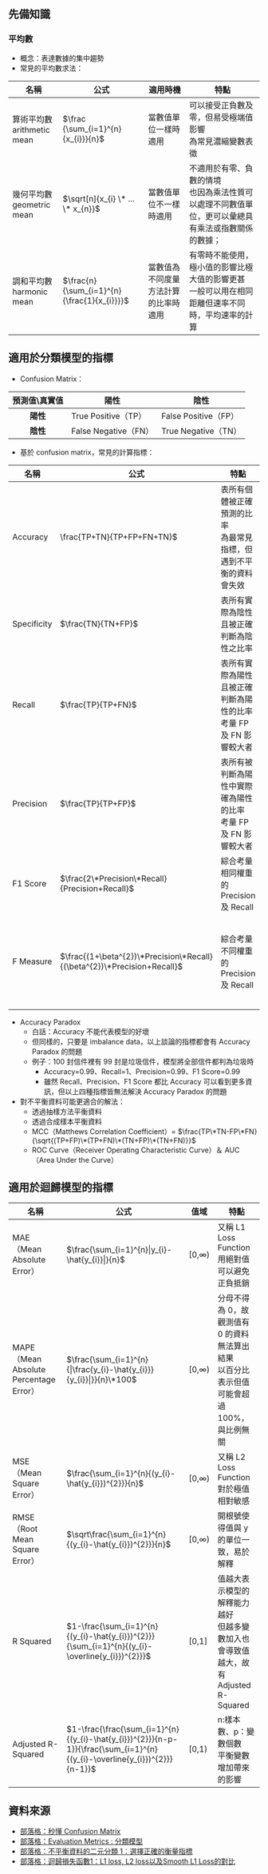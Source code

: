 ## 先備知識
### 平均數
* 概念：表達數據的集中趨勢
* 常見的平均數求法：
  
名稱|公式|適用時機|特點
----|----|----|----
算術平均數<br>arithmetic mean|$\frac {\sum_{i=1}^{n}{x_{i}}}{n}$|當數值單位一樣時適用|可以接受正負數及零，但易受極端值影響<br>為常見濃縮變數表徵
幾何平均數<br>geometric mean|$\sqrt[n]{x_{i} \* ... \* x_{n}}$|當數值單位不一樣時適用|不適用於有零、負數的情境<br>也因為乘法性質可以處理不同數值單位，更可以彙總具有乘法或指數關係的數據；
調和平均數<br>harmonic mean|$\frac{n}{\sum_{i=1}^{n}{\frac{1}{x_{i}}}}$|當數值為不同度量方法計算的比率時適用|有零時不能使用，極小值的影響比極大值的影響更甚<br>一般可以用在相同距離但速率不同時，平均速率的計算

## 適用於分類模型的指標
*  Confusion Matrix：
  
  預測值\真實值|陽性|陰性
  :----:|----|----
  **陽性**|True Positive（TP）|False Positive（FP）
  **陰性**|False Negative（FN）|True Negative（TN）

* 基於 confusion matrix，常見的計算指標：
  
名稱|公式|特點|範例
----|----|----|----
Accuracy|\frac{TP+TN}{TP+FP+FN+TN}$|表所有個體被正確預測的比率<br>為最常見指標，但遇到不平衡的資料會失效|EX：偵測垃圾訊息<br>100 封信件裡僅有一封是垃圾信件<br>當全部都判為正常時，accuracy=0.99=\frac{0+99}{0+0+1+99}<br>其實模型沒有起到偵測作用
Specificity|$\frac{TN}{TN+FP}$|表所有實際為陰性且被正確判斷為陰性之比率|
Recall|$\frac{TP}{TP+FN}$|表所有實際為陽性且被正確判斷為陽性的比率<br>考量 FP 及 FN 影響較大者|EX：門禁系統<br>同仁被偵測為外人（FN）只要多刷幾次卡就好，較沒這麼嚴重
Precision|$\frac{TP}{TP+FP}$|表所有被判斷為陽性中實際確為陽性的比率<br>考量 FP 及 FN 影響較大者|EX：門禁系統<br>希望外人被偵測為同仁的機會（FP）越少越好
F1 Score|$\frac{2\*Precision\*Recall}{Precision+Recall}$|綜合考量相同權重的 Precision 及 Recall|即是調和平均數<br>當不同模型的 Precision 及 Recall 此消彼長，即可以用綜合考量來評斷
F Measure|$\frac{(1+\beta^{2})\*Precision\*Recall}{(\beta^{2})\*Precision+Recall}$|綜合考量不同權重的 Precision 及 Recall|當 Precision 和 Recall 一樣重要，belta=1 即為 F1 Score<br>較在意 Precision，belta=非負分數，當 belta=0 時，F Measure=Precision<br>較在意 Recall，belta>1，當 belta=\infty 時，F Measure=Recall

* Accuracy Paradox
  * 白話：Accuracy 不能代表模型的好壞
  * 但同樣的，只要是 imbalance data，以上談論的指標都會有 Accuracy Paradox 的問題
  * 例子：100 封信件裡有 99 封是垃圾信件，模型將全部信件都判為垃圾時
    * Accuracy=0.99、Recall=1、Precision=0.99、F1 Score=0.99
    * 雖然 Recall、Precision、F1 Score 都比 Accuracy 可以看到更多資訊，但以上四種指標皆無法解決 Accuracy Paradox 的問題
* 對不平衡資料可能更適合的解法：
  * 透過抽樣方法平衡資料
  * 透過合成樣本平衡資料
  * MCC（Matthews Correlation Coefficient）= $\frac{TP\*TN-FP\*FN}{\sqrt{(TP+FP)\*(TP+FN)\*(TN+FP)\*(TN+FN)}}$
  * ROC Curve（Receiver Operating Characteristic Curve）＆ AUC（Area Under the Curve）

## 適用於迴歸模型的指標
名稱|公式|值域|特點
----|----|----|----
MAE（Mean Absolute Error）|$\frac{\sum_{i=1}^{n}\|y_{i}-\hat{y_{i}}\|}{n}$|\[0,$\infty$)|又稱 L1 Loss Function<br>用絕對值可以避免正負抵銷
MAPE（Mean Absolute Percentage Error）|$\frac{\sum_{i=1}^{n}{\|\frac{y_{i}-\hat{y_{i}}}{y_{i}}\|}}{n}\*100$|\[0,$\infty$)|分母不得為 0，故觀測值有 0 的資料無法算出結果<br>以百分比表示但值可能會超過 100%，與比例無關
MSE（Mean Square Error）|$\frac{\sum_{i=1}^{n}{(y_{i}-\hat{y_{i}})^{2}}}{n}$|\[0,$\infty$)|又稱 L2 Loss Function<br>對於極值相對敏感
RMSE（Root Mean Square Error）|$\sqrt\frac{\sum_{i=1}^{n}{(y_{i}-\hat{y_{i}})^{2}}}{n}$|\[0,$\infty$)|開根號使得值與 y 的單位一致，易於解釋
R Squared|$1-\frac{\sum_{i=1}^{n}{(y_{i}-\hat{y_{i}})^{2}}}{\sum_{i=1}^{n}{(y_{i}-\overline{y_{i}})^{2}}}$|\[0,1\]|值越大表示模型的解釋能力越好<br>但越多變數加入也會導致值越大，故有 Adjusted R-Squared
Adjusted R-Squared|$1-\frac{\frac{\sum_{i=1}^{n}{(y_{i}-\hat{y_{i}})^{2}}}{n-p-1}}{\frac{\sum_{i=1}^{n}{(y_{i}-\overline{y_{i}})^{2}}}{n-1}}$|\[0,1)|n:樣本數、p：變數個數<br>平衡變數增加帶來的影響

## 資料來源
* [部落格：秒懂 Confusion Matrix](https://www.ycc.idv.tw/confusion-matrix.html)
* [部落格：Evaluation Metrics : 分類模型](https://medium.com/ai%E5%8F%8D%E6%96%97%E5%9F%8E/evaluation-metrics-%E5%88%86%E9%A1%9E%E6%A8%A1%E5%9E%8B-ba17ad826599)
* [部落格：不平衡資料的二元分類 1：選擇正確的衡量指標](https://taweihuang.hpd.io/2018/12/28/imbalanced-data-performance-metrics/)
* [部落格：迴歸損失函數1：L1 loss, L2 loss以及Smooth L1 Loss的對比 ](https://www.cnblogs.com/wangguchangqing/p/12021638.html)
